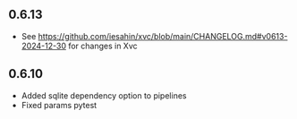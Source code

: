 ## 0.6.13

- See https://github.com/iesahin/xvc/blob/main/CHANGELOG.md#v0613-2024-12-30 for changes in Xvc

## 0.6.10

- Added sqlite dependency option to pipelines
- Fixed params pytest
